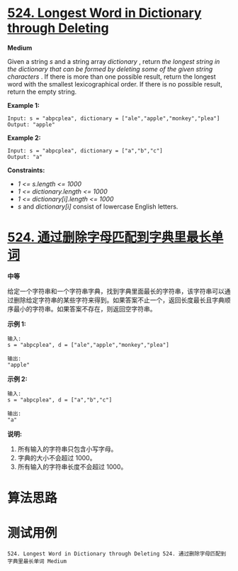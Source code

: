 # [524. Longest Word in Dictionary through Deleting][enTitle]

**Medium**

Given a string  *s*  and a string array  *dictionary* , return  *the longest string in the dictionary that can be formed by deleting some of the given string characters* . If there is more than one possible result, return the longest word with the smallest lexicographical order. If there is no possible result, return the empty string.



**Example 1:** 

```
Input: s = "abpcplea", dictionary = ["ale","apple","monkey","plea"]
Output: "apple"

```

**Example 2:** 

```
Input: s = "abpcplea", dictionary = ["a","b","c"]
Output: "a"

```



**Constraints:** 

-  *1 <= s.length <= 1000*  
-  *1 <= dictionary.length <= 1000*  
-  *1 <= dictionary[i].length <= 1000*  
-  *s*  and  *dictionary[i]*  consist of lowercase English letters.


# [524. 通过删除字母匹配到字典里最长单词][cnTitle]

**中等**

给定一个字符串和一个字符串字典，找到字典里面最长的字符串，该字符串可以通过删除给定字符串的某些字符来得到。如果答案不止一个，返回长度最长且字典顺序最小的字符串。如果答案不存在，则返回空字符串。

**示例 1:** 

```
输入:
s = "abpcplea", d = ["ale","apple","monkey","plea"]

输出: 
"apple"

```

**示例 2:** 

```
输入:
s = "abpcplea", d = ["a","b","c"]

输出: 
"a"

```

**说明:** 

1. 所有输入的字符串只包含小写字母。 
2. 字典的大小不会超过 1000。 
3. 所有输入的字符串长度不会超过 1000。




# 算法思路

# 测试用例
```
524. Longest Word in Dictionary through Deleting 524. 通过删除字母匹配到字典里最长单词 Medium
```

[enTitle]: https://leetcode.com/problems/longest-word-in-dictionary-through-deleting/
[cnTitle]: https://leetcode-cn.com/problems/longest-word-in-dictionary-through-deleting/
